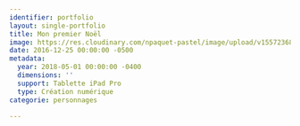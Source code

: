 ```yaml
---
identifier: portfolio
layout: single-portfolio
title: Mon premier Noël
image: https://res.cloudinary.com/npaquet-pastel/image/upload/v1557236820/8%20illustration.jpg
date: 2016-12-25 00:00:00 -0500
metadata:
  year: 2018-05-01 00:00:00 -0400
  dimensions: ''
  support: Tablette iPad Pro
  type: Création numérique
categorie: personnages

---
```

